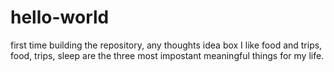 # hello-world
first time building the repository, any thoughts idea box
I like food and trips, food, trips, sleep are the three most impostant meaningful things for my life.
